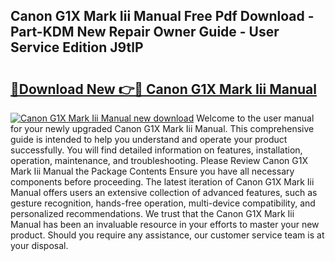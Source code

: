 ## Canon G1X Mark Iii Manual Free Pdf Download - Part-KDM New Repair Owner Guide - User Service Edition J9tlP

# <h2><a href="http://cf15637.oget.top/?id=Canon+G1X+Mark+Iii+Manual">🔗Download New 👉🔴 Canon G1X Mark Iii Manual</a></h2>

[![Canon G1X Mark Iii Manual new download](https://i.imgur.com/5g1atiW.png)](http://cf15637.oget.top/?id=Canon+G1X+Mark+Iii+Manual)
Welcome to the user manual for your newly upgraded Canon G1X Mark Iii Manual. This comprehensive guide is intended to help you understand and operate your product successfully. You will find detailed information on features, installation, operation, maintenance, and troubleshooting. Please Review Canon G1X Mark Iii Manual the Package Contents Ensure you have all necessary components before proceeding. The latest iteration of Canon G1X Mark Iii Manual offers users an extensive collection of advanced features, such as gesture recognition, hands-free operation, multi-device compatibility, and personalized recommendations. We trust that the Canon G1X Mark Iii Manual has been an invaluable resource in your efforts to master your new product. Should you require any assistance, our customer service team is at your disposal.
